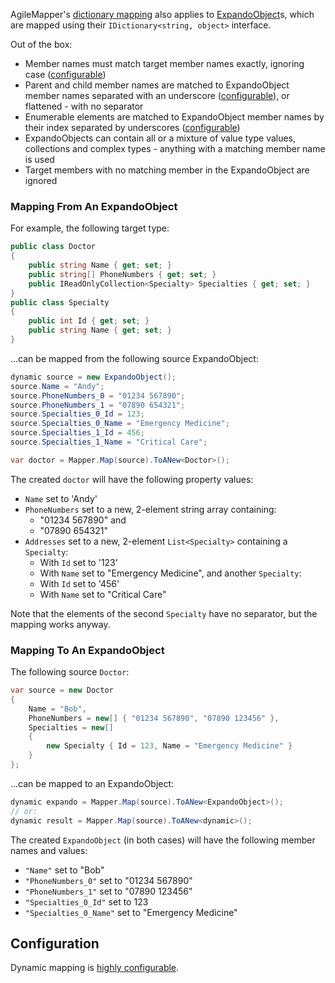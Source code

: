 AgileMapper's [dictionary mapping](Dictionary-Mapping) also applies to [ExpandoObject](https://docs.microsoft.com/en-us/dotnet/api/system.dynamic.expandoobject?view=netframework-4.7.1)s, which are mapped using their `IDictionary<string, object>` interface.

Out of the box:

* Member names must match target member names exactly, ignoring case ([configurable](Dynamic-Mapping-Configuration#configuring-member-names))
* Parent and child member names are matched to ExpandoObject member names separated with an underscore ([configurable](Dynamic-Mapping-Configuration#configuring-separators)), or flattened - with no separator
* Enumerable elements are matched to ExpandoObject member names by their index separated by underscores ([configurable](Dynamic-Mapping-Configuration#configuring-element-indexes))
* ExpandoObjects can contain all or a mixture of value type values, collections and complex types - anything with a matching member name is used
* Target members with no matching member in the ExpandoObject are ignored

### Mapping From An ExpandoObject

For example, the following target type:

```C#
public class Doctor
{
    public string Name { get; set; }
    public string[] PhoneNumbers { get; set; }
    public IReadOnlyCollection<Specialty> Specialties { get; set; }
}
public class Specialty
{
    public int Id { get; set; }
    public string Name { get; set; }
}
```

...can be mapped from the following source ExpandoObject:

```C#
dynamic source = new ExpandoObject();
source.Name = "Andy";
source.PhoneNumbers_0 = "01234 567890";
source.PhoneNumbers_1 = "07890 654321";
source.Specialties_0_Id = 123;
source.Specialties_0_Name = "Emergency Medicine";
source.Specialties_1_Id = 456;
source.Specialties_1_Name = "Critical Care";

var doctor = Mapper.Map(source).ToANew<Doctor>();
```

The created `doctor` will have the following property values:

* `Name` set to 'Andy'
* `PhoneNumbers` set to a new, 2-element string array containing:
    * "01234 567890" and
    * "07890 654321"
* `Addresses` set to a new, 2-element `List<Specialty>` containing a `Specialty`:
    * With `Id` set to '123'
    * With `Name` set to "Emergency Medicine", and another `Specialty`:
    * With `Id` set to '456'
    * With `Name` set to "Critical Care"

Note that the elements of the second `Specialty` have no separator, but the mapping works anyway.

### Mapping To An ExpandoObject

The following source `Doctor`:

```C#
var source = new Doctor
{
    Name = "Bob",
    PhoneNumbers = new[] { "01234 567890", "07890 123456" },
    Specialties = new[]
    {
        new Specialty { Id = 123, Name = "Emergency Medicine" }
    }
};
```

...can be mapped to an ExpandoObject:

```C#
dynamic expando = Mapper.Map(source).ToANew<ExpandoObject>();
// or:
dynamic result = Mapper.Map(source).ToANew<dynamic>();
```

The created `ExpandoObject` (in both cases) will have the following member names and values:

* `"Name"` set to "Bob"
* `"PhoneNumbers_0"` set to "01234 567890"
* `"PhoneNumbers_1"` set to "07890 123456"
* `"Specialties_0_Id"` set to 123
* `"Specialties_0_Name"` set to "Emergency Medicine"

## Configuration

Dynamic mapping is [highly configurable](Dynamic-Mapping-Configuration).